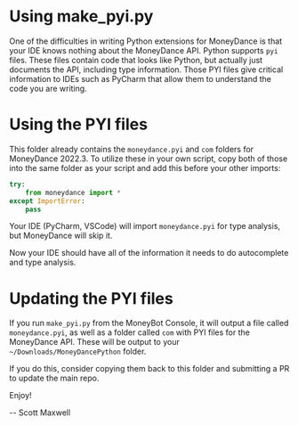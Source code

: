 Using make_pyi.py
=================

One of the difficulties in writing Python extensions for MoneyDance is that
your IDE knows nothing about the MoneyDance API. Python supports `pyi` files.
These files contain code that looks like Python, but actually just documents
the API, including type information. Those PYI files give critical information
to IDEs such as PyCharm that allow them to understand the code you are writing.

# Using the PYI files

This folder already contains the `moneydance.pyi` and `com` folders for
MoneyDance 2022.3. To utilize these in your own script, copy both of those
into the same folder as your script and add this before your other imports:

```python
try:
    from moneydance import *
except ImportError:
    pass
```

Your IDE (PyCharm, VSCode) will import `moneydance.pyi` for type analysis, but
MoneyDance will skip it.

Now your IDE should have all of the information it needs to do autocomplete
and type analysis.

# Updating the PYI files

If you run `make_pyi.py` from the MoneyBot Console, it will output a file
called `moneydance.pyi`, as well as a folder called `com` with PYI files for
the MoneyDance API. These will be output to your `~/Downloads/MoneyDancePython`
folder.

If you do this, consider copying them back to this folder and submitting a PR
to update the main repo.

Enjoy!

-- Scott Maxwell
